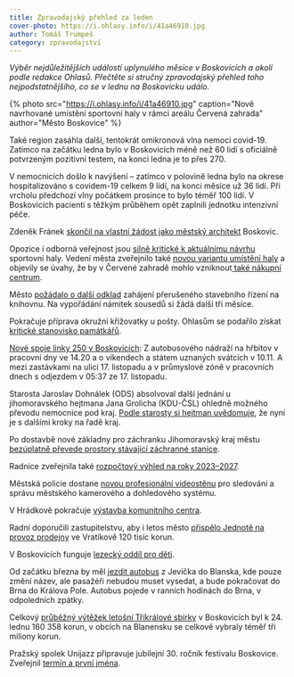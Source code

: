 ```yaml
---
title: Zpravodajský přehled za leden
cover-photo: https://i.ohlasy.info/i/41a46910.jpg
author: Tomáš Trumpeš
category: zpravodajství
---
```


*Výběr nejdůležitějších událostí uplynulého měsíce v Boskovicích a okolí podle redakce Ohlasů. Přečtěte si stručný zpravodajský přehled toho nejpodstatnějšího, co se v lednu na Boskovicku událo.*

{% photo src="https://i.ohlasy.info/i/41a46910.jpg" caption="Nově navrhované umístění sportovní haly v rámci areálu Červená zahrada" author="Město Boskovice" %}

Také region zasáhla další, tentokrát omikronová vlna nemoci covid-19. Zatímco na začátku ledna bylo v Boskovicích méně než 60 lidí s oficiálně potvrzeným pozitivní testem, na konci ledna je to přes 270.

V nemocnicích došlo k navýšení – zatímco v polovině ledna bylo na okrese hospitalizováno s covidem-19 celkem 9 lidí, na konci měsíce už 36 lidí. Při vrcholu předchozí vlny počátkem prosince to bylo téměř 100 lidí. V Boskovicích pacienti s těžkým průběhem opět zaplnili jednotku intenzivní péče.

Zdeněk Fránek [skončil na vlastní žádost jako městský architekt](https://ohlasy.info/clanky/2022/01/z-radnice.html) Boskovic.

Opozice i odborná veřejnost jsou [silně kritické k aktuálnímu návrhu](https://ohlasy.info/clanky/2022/01/hala-reakce.html) sportovní haly. Vedení města zveřejnilo také [novou variantu umístění haly](https://boskovice.cz/vystavba-sportovni-haly-v-boskovicich/d-43103) a objevily se úvahy, že by v Červené zahradě mohlo vzniknout[ také nákupní centrum](https://ohlasy.info/clanky/2022/01/supermarket-cervenka.html).

Město [požádalo o další odklad](https://ohlasy.info/clanky/2022/01/z-radnice.html) zahájení přerušeného stavebního řízení na knihovnu. Na vypořádání námitek sousedů si žádá další tři měsíce.

Pokračuje příprava okružní křižovatky u pošty. Ohlasům se podařilo získat [kritické stanovisko památkářů](https://ohlasy.info/clanky/2022/01/kruhac-pamatkari.html).

[Nové spoje linky 250 v Boskovicích](https://ohlasy.info/clanky/2022/01/z-radnice.html): Z autobusového nádraží na hřbitov v pracovní dny ve 14.20 a o víkendech a státem uznaných svátcích v 10.11. A mezi zastávkami na ulici 17. listopadu a v průmyslové zóně v pracovních dnech s odjezdem v 05:37 ze 17. listopadu.

Starosta Jaroslav Dohnálek (ODS) absolvoval další jednání u jihomoravského hejtmana Jana Grolicha (KDU-ČSL) ohledně možného převodu nemocnice pod kraj. [Podle starosty si hejtman uvědomuje](https://ohlasy.info/clanky/2022/01/z-radnice.html), že nyní je s dalšími kroky na řadě kraj.

Po dostavbě nové základny pro záchranku Jihomoravský kraj městu [bezúplatně převede prostory stávající záchranné stanice](https://ohlasy.info/clanky/2022/01/z-radnice.html).

Radnice zveřejnila také [rozpočtový výhled na roky 2023–2027](https://boskovice.cz/assets/File.ashx?id_org=832&id_dokumenty=43379).

Městská policie dostane [novou profesionální videostěnu](https://ohlasy.info/clanky/2022/01/z-radnice.html) pro sledování a správu městského kamerového a dohledového systému.

V Hrádkově pokračuje [výstavba komunitního centra](https://boskovice.cz/vystavba-komunitniho-centra-hradkov-zatim-podle-planu/d-43353).

Radní doporučili zastupitelstvu, aby i letos město [přispělo Jednotě na provoz prodejny](https://ohlasy.info/clanky/2022/01/z-radnice.html) ve Vratíkově 120 tisíc korun.

V Boskovicích funguje [lezecký oddíl pro děti](https://ohlasy.info/clanky/2022/01/polez-s-nimi.html).

Od začátku března by měl [jezdit autobus](https://ohlasy.info/clanky/2022/01/z-radnice.html) z Jevíčka do Blanska, kde pouze změní název, ale pasažéři nebudou muset vysedat, a bude pokračovat do Brna do Králova Pole. Autobus pojede v ranních hodinách do Brna, v odpoledních zpátky.

Celkový [průběžný výtěžek letošní Tříkrálové sbírky](https://boskovice.cz/podekovani-za-trikralovou-sbirku/d-43394) v Boskovicích byl k 24. lednu 160 358 korun, v obcích na Blanensku se celkově vybraly téměř tři miliony korun.

Pražský spolek Unijazz připravuje jubilejní 30. ročník festivalu Boskovice. Zveřejnil [termín a první jména](https://ohlasy.info/clanky/2022/01/festival.html).
